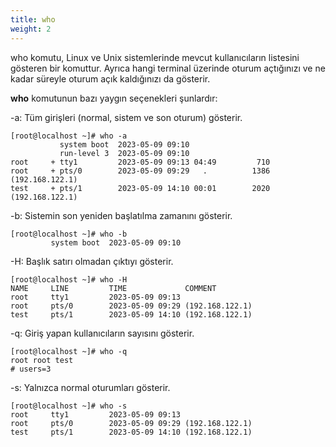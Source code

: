 ```yaml
---
title: who
weight: 2
---
```


who komutu, Linux ve Unix sistemlerinde mevcut kullanıcıların listesini gösteren bir komuttur. 
Ayrıca hangi terminal üzerinde oturum açtığınızı ve ne kadar süreyle oturum açık kaldığınızı da gösterir.


**who** komutunun bazı yaygın seçenekleri şunlardır:

-a: Tüm girişleri (normal, sistem ve son oturum) gösterir.

```tpl
[root@localhost ~]# who -a
           system boot  2023-05-09 09:10
           run-level 3  2023-05-09 09:10
root     + tty1         2023-05-09 09:13 04:49         710
root     + pts/0        2023-05-09 09:29   .          1386 (192.168.122.1)
test     + pts/1        2023-05-09 14:10 00:01        2020 (192.168.122.1)
```

-b: Sistemin son yeniden başlatılma zamanını gösterir.

```tpl
[root@localhost ~]# who -b
         system boot  2023-05-09 09:10
```

-H: Başlık satırı olmadan çıktıyı gösterir.

```tpl
[root@localhost ~]# who -H
NAME     LINE         TIME             COMMENT
root     tty1         2023-05-09 09:13
root     pts/0        2023-05-09 09:29 (192.168.122.1)
test     pts/1        2023-05-09 14:10 (192.168.122.1)
```

-q: Giriş yapan kullanıcıların sayısını gösterir.

```tpl
[root@localhost ~]# who -q
root root test
# users=3
```

-s: Yalnızca normal oturumları gösterir.

```tpl
[root@localhost ~]# who -s
root     tty1         2023-05-09 09:13
root     pts/0        2023-05-09 09:29 (192.168.122.1)
test     pts/1        2023-05-09 14:10 (192.168.122.1)
```

